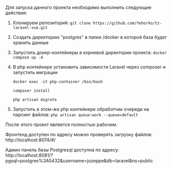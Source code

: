 
Для запуска данного проекта необходимо выполнить следующие действия:
1) Клонируем репозиторий:
  `git clone https://github.com/Yehorko/tz-laravel-vue.git`
2) Создать директорию "postgres" в папке /docker в которой база будет хранить данные
	
3) Запустить докер-контейнеры в корневой директории проекта:
    `docker compose up -d`
	
4) В php контейнере установить зависимости Laravel через composer и запустить миграции
	
 	`docker exec -it php-container /bin/bash`

	`composer install`

	`php artisan migrate`
6) Запустить в этом-же php контейнере обработчик очереди на парсинг файлов:
   `php artisan queue:work --queue=default`
   
   
После этого проект является полностью рабочим.

Фронтенд доступен по адресу можно проверять загрузку файлов:
   http://localhost:8074/#/
   
Админ панель базы Postgresql доступна по адресу:
http://localhost:8081/?pgsql=postgres%3A5432&username=jozeppe&db=laravel&ns=public
   
   
